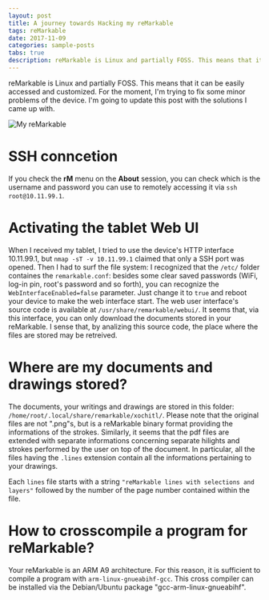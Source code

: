 ```yaml
---
layout: post
title: A journey towards Hacking my reMarkable
tags: reMarkable
date: 2017-11-09
categories: sample-posts
tabs: true
description: reMarkable is Linux and partially FOSS. This means that it can be easily accessed and customized. For the moment, I'm trying to fix some minor problems of the device. I'm going to update this post with the solutions I came up with.
---
```


reMarkable is Linux and partially FOSS. This means that it can be easily accessed and customized. For the moment, I'm trying to fix some minor problems of the device. I'm going to update this post with the solutions I came up with.

![My reMarkable](https://scontent-mxp1-1.xx.fbcdn.net/v/t1.0-9/23244558_1507194149366233_5813161295301580330_n.jpg?oh=900a0b2aeb4bba7e0118bd7005a1bf5a&oe=5A698410)


# SSH conncetion

If you check the **rM** menu on the **About** session, you can check which is the username and password you can use to remotely accessing it via `ssh root@10.11.99.1`.

# Activating the tablet Web UI

When I received my tablet, I tried to use the device's HTTP interface 10.11.99.1, but `nmap -sT -v 10.11.99.1` claimed that only a SSH port was opened. Then I had to surf the file system: I recognized that the `/etc/` folder containes the `remarkable.conf`: besides some clear saved passwords (WiFi, log-in pin, root's password and so forth), you can recognize the `WebInterfaceEnabled=false` parameter. Just change it to `true` and reboot your device to make the web interface start. The web user interface's source code is available at `/usr/share/remarkable/webui/`. It seems that, via this interface, you can only download the documents stored in your reMarkable. I sense that, by analizing this source code, the place where the files are stored may be retreived. 

# Where are my documents and drawings stored?

The documents, your writings and drawings are stored in this folder: `/home/root/.local/share/remarkable/xochitl/`. Please note that the original files are not ".png"s, but is a reMarkable binary format providing the informations of the strokes. Similarly, it seems that the pdf files are extended with separate informations concerning separate hilights and strokes performed by the user on top of the document. In particular, all the files having the `.lines` extension contain all the informations pertaining to your drawings. 

Each `lines` file starts with a string `"reMarkable lines with selections and layers"` followed by the number of the page number contained within the file.

# How to crosscompile a program for reMarkable?

Your reMarkable is an ARM A9 architecture. For this reason, it is sufficient to compile a program with `arm-linux-gnueabihf-gcc`. This cross compiler can be installed via the Debian/Ubuntu package "gcc-arm-linux-gnueabihf".
